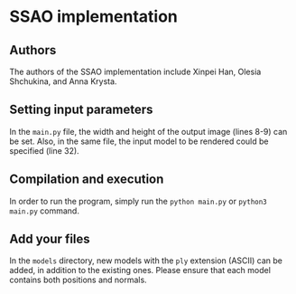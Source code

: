 # SSAO implementation

## Authors

The authors of the SSAO implementation include Xinpei Han, Olesia Shchukina, and Anna Krysta.

## Setting input parameters

In the `main.py` file, the width and height of the output image (lines 8-9) can be set. Also, in the same file, the input model to be rendered could be specified (line 32).

## Compilation and execution

In order to run the program, simply run the `python main.py` or `python3 main.py` command.

## Add your files

In the `models` directory, new models with the `ply` extension (ASCII) can be added, in addition to the existing ones. Please ensure that each model contains both positions and normals.